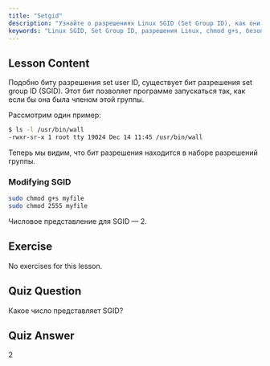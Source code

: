 ```yaml
---
title: "Setgid"
description: "Узнайте о разрешениях Linux SGID (Set Group ID), как они работают и как их изменять. Разберитесь в этой важнейшей концепции безопасности Linux."
keywords: "Linux SGID, Set Group ID, разрешения Linux, chmod g+s, безопасность Linux, Linux для начинающих, учебник по Linux"
---
```


## Lesson Content

Подобно биту разрешения set user ID, существует бит разрешения set group ID (SGID). Этот бит позволяет программе запускаться так, как если бы она была членом этой группы.

Рассмотрим один пример:

```bash
$ ls -l /usr/bin/wall
-rwxr-sr-x 1 root tty 19024 Dec 14 11:45 /usr/bin/wall
```

Теперь мы видим, что бит разрешения находится в наборе разрешений группы.

### Modifying SGID

```bash
sudo chmod g+s myfile
sudo chmod 2555 myfile
```

Числовое представление для SGID — 2.

## Exercise

No exercises for this lesson.

## Quiz Question

Какое число представляет SGID?

## Quiz Answer

2
